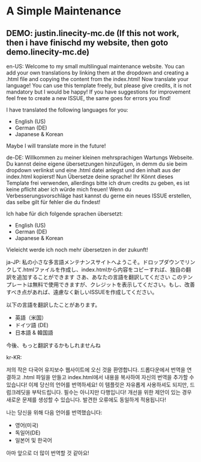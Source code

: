 # A Simple Maintenance 

## DEMO: justin.linecity-mc.de (If this not work, then i have finischd my website, then goto demo.linecity-mc.de)

en-US:
Welcome to my small multilingual maintenance website. You can add your own translations by linking them at the dropdown and creating a .html file and copying the content from the index.html! Now translate your language! You can use this template freely, but please give credits, it is not mandatory but I would be happy! If you have suggestions for improvement feel free to create a new ISSUE, the same goes for errors you find!

I have translated the following languages for you:

- English (US)
- German (DE)
- Japanese & Korean

Maybe I will translate more in the future!

de-DE:
Willkommen zu meiner kleinen mehrsprachigen Wartungs Webseite. Du kannst deine eigene übersetzungen hinzufügen, in demm du sie beim dropdown verlinkst und eine .html datei anlegst und den inhalt aus der index.html kopierst! Nun Übersetze deine sprache! Ihr Könnt dieses Template frei verwenden, allerdings bitte ich drum credits zu geben, es ist keine pflicht aber ich würde mich freuen! Wenn du Verbesserungsvorschläge hast kannst du gerne ein neues ISSUE erstellen, das selbe gilt für fehler die du findest!

Ich habe für dich folgende sprachen übersetzt:

- English (US)
- German (DE)
- Japanese & Korean

Vieleicht werde ich noch mehr übersetzen in der zukunft!

ja-JP:
私の小さな多言語メンテナンスサイトへようこそ。ドロップダウンでリンクして.htmlファイルを作成し、index.htmlから内容をコピーすれば、独自の翻訳を追加することができます さあ、あなたの言語を翻訳してください このテンプレートは無料で使用できますが、クレジットを表示してください。もし、改善すべき点があれば、遠慮なく新しいISSUEを作成してください。

以下の言語を翻訳したことがあります。

- 英語（米国）
- ドイツ語 (DE)
- 日本語 & 韓国語

今後、もっと翻訳するかもしれませんね


kr-KR:


저의 작은 다국어 유지보수 웹사이트에 오신 것을 환영합니다. 드롭다운에서 번역을 연결하고 .html 파일을 만들고 index.html에서 내용을 복사하여 자신의 번역을 추가할 수 있습니다! 이제 당신의 언어를 번역하세요! 이 템플릿은 자유롭게 사용하셔도 되지만, 드럼크레딧을 부탁드립니다. 필수는 아니지만 다행입니다! 개선을 위한 제안이 있는 경우 새로운 문제를 생성할 수 있습니다. 발견한 오류에도 동일하게 적용됩니다!

나는 당신을 위해 다음 언어를 번역했습니다:

- 영어(미국)
- 독일어(DE)
- 일본어 및 한국어

아마 앞으로 더 많이 번역할 것 같아요!
